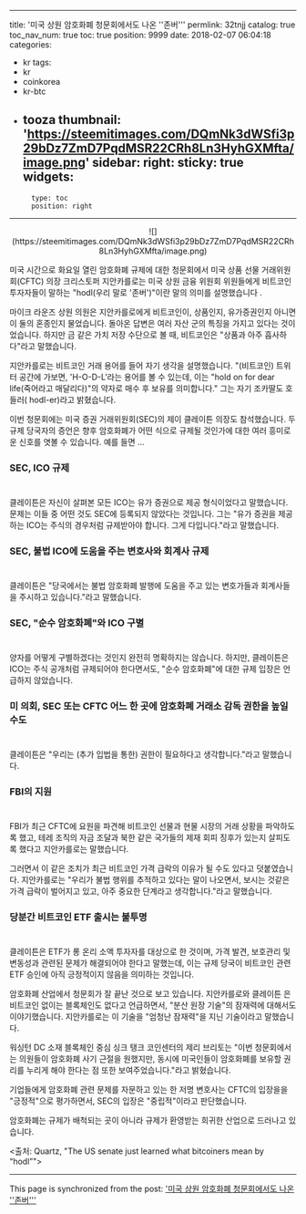 
---
title: '미국 상원 암호화폐 청문회에서도 나온 ''존버'''
permlink: 32tnjj
catalog: true
toc_nav_num: true
toc: true
position: 9999
date: 2018-02-07 06:04:18
categories:
- kr
tags:
- kr
- coinkorea
- kr-btc
- tooza
thumbnail: 'https://steemitimages.com/DQmNk3dWSfi3p29bDz7ZmD7PqdMSR22CRh8Ln3HyhGXMfta/image.png'
sidebar:
    right:
        sticky: true
widgets:
    -
        type: toc
        position: right
---


<center>
![](https://steemitimages.com/DQmNk3dWSfi3p29bDz7ZmD7PqdMSR22CRh8Ln3HyhGXMfta/image.png)
</center>

미국 시간으로 화요일 열린 암호화폐 규제에 대한 청문회에서 미국 상품 선물 거래위원회(CFTC) 의장 크리스토퍼 지안카를로는 미국 상원 금융 위원회 위원들에게 비트코인 투자자들이 말하는 "hodl(우리 말로 '존버')"이란 말의 의미를 설명했습니다 .

마이크 라운즈 상원 의원은 지안카를로에게 비트코인이, 상품인지, 유가증권인지 아니면 이 둘의 혼종인지 물었습니다.  돌아온 답변은 여러 자산 군의 특징을 가지고 있다는 것이었습니다. 하지만 금 같은 가치 저장 수단으로 볼 때, 비트코인은 "상품과 아주 흡사하다"라고 말했습니다.

지안카를로는 비트코인 거래 용어를 들어 자기 생각을 설명했습니다.  "(비트코인) 트위터 공간에 가보면, 'H-O-D-L'라는 용어를 볼 수 있는데, 이는 "hold on for dear life(죽어라고 매달리다)"의 약자로 매수 후 보유를 의미합니다."  그는 자기 조카딸도 호들러( hodl-er)라고 밝혔습니다.

이번 청문회에는 미국 증권 거래위원회(SEC)의 제이 클레이튼 의장도 참석했습니다. 두 규제 당국자의 증언은 향후 암호화폐가 어떤 식으로 규제될 것인가에 대한 여러 흥미로운 신호를 엿볼 수 있습니다. 예를 들면 ...

### SEC, ICO 규제 
#
클레이튼은 자신이 살펴본 모든 ICO는 유가 증권으로 제공 형식이었다고 말했습니다. 문제는 이들 중 어떤 것도 SEC에 등록되지 않았다는 것입니다.  그는 "유가 증권을 제공하는 ICO는 주식의 경우처럼 규제받아야 합니다. 그게 다입니다."라고 말했습니다.

### SEC, 불법 ICO에 도움을 주는 변호사와 회계사 규제
#
클레이튼은 "당국에서는 불법 암호화폐 발행에 도움을 주고 있는 변호가들과 회계사들을 주시하고 있습니다."라고 말했습니다.

### SEC, "순수 암호화폐"와 ICO 구별
#
양자를 어떻게 구별하겠다는 것인지 완전히 명확하지는 않습니다.  하지만, 클레이튼은 ICO는 주식 공개처럼 규제되어야 한다면서도, "순수 암호화폐"에 대한 규제 입장은 언급하지 않았습니다. 

### 미 의회, SEC 또는 CFTC 어느 한 곳에 암호화폐 거래소 감독 권한을 높일수도
#
클레이튼은 "우리는 (추가 입법을 통한) 권한이 필요하다고 생각합니다."라고 말했습니다.

### FBI의 지원
#
FBI가 최근 CFTC에 요원을 파견해 비트코인 선물과 현물 시장의 거래 상황을 파악하도록 했고, 테레 조직의 자금 조달과 북한 같은 국가들의 제재 회피 징후가 있는지 살피도록 했다고 지안카를로는 말했습니다. 

그러면서 이 같은 조치가 최근 비트코인 가격 급락의 이유가 될 수도 있다고 덧붙였습니다.  지안카를로는 "우리가 불법 행위를 추적하고 있다는 말이 나오면서, 보시는 것같은 가격 급락이 벌어지고 있고, 아주  중요한 단계라고 생각합니다."라고 말했습니다.

### 당분간 비트코인 ETF 출시는 불투명
#
클레이튼은 ETF가 롱 온리 소액 투자자를 대상으로 한 것이며, 가격 발견, 보호관리 및 변동성과 관련된 문제가 해결되어야 한다고 말했는데, 이는 규제 당국이 비트코인 관련 ETF 승인에 아직 긍정적이지 않음을 의미하는 것입니다. 

암호화폐 산업에서 청문회가 잘 끝난 것으로 보고 있습니다.  지안카를로와 클레이튼 은 비트코인 없이는 블록체인도 없다고 언급하면서, "분산 원장 기술"의 잠재력에 대해서도 이야기했습니다.  지안카를로는 이 기술을 "엄청난 잠재력"을 지닌 기술이라고 말했습니다. 

워싱턴 DC 소재 블록체인 중심 싱크 탱크 코인센터의 제리 브리토는 "이번 청문회에서는 의원들이 암호화폐 사기 근절을 원했지만, 동시에 미국인들이 암호화폐를 보유할 권리를 누리게 해야 한다는 점 또한 보여주었습니다."라고 밝혔습니다.

기업들에게 암호화폐 관련 문제를 자문하고 있는 한 저명 변호사는  CFTC의 입장을을 "긍정적"으로 평가하면서, SEC의 입장은 "중립적"이라고 판단했습니다.

암호화폐는 규제가 배척되는 곳이 아니라 규제가 환영받는 희귀한 산업으로 드러나고 있습니다. 

<출처: Quartz, "The US senate just learned what bitcoiners mean by “hodl”">

- - -

This page is synchronized from the post: ['미국 상원 암호화폐 청문회에서도 나온 ''존버'''](https://steemit.com/@pius.pius/32tnjj)
